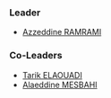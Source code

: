 ### Leader

* [Azzeddine RAMRAMI](mailto://azzeddine.ramrami@owasp.org)

### Co-Leaders

* [Tarik ELAOUADI](mailto://tarik.elaouadi@owasp.org)
* [Alaeddine MESBAHI](mailto://alaeddine.mesbahi@owasp.org)
